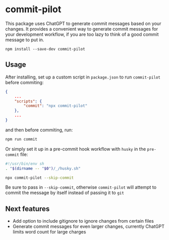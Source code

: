 # commit-pilot

This package uses ChatGPT to generate commit messages based on your changes. It provides a convenient way to generate commit messages for your development workflow, if you are too lazy to think of a good commit message to put in.

```
npm install --save-dev commit-pilot
```

## Usage

After installing, set up a custom script in `package.json` to run `commit-pilot` before commiting:

```json
{
    ...
    "scripts": {
        "commit": "npx commit-pilot"
    },
    ...
}
```

and then before commiting, run:

```bash
npm run commit
```

Or simply set it up in a pre-commit hook workflow with `husky` in the `pre-commit` file:

```bash
#!/usr/bin/env sh
. "$(dirname -- "$0")/_/husky.sh"

npx commit-pilot --skip-commit
```

Be sure to pass in `--skip-commit`, otherwise `commit-pilot` will attempt to commit the message by itself instead of passing it to `git`

## Next features

-   Add option to include gitignore to ignore changes from certain files
-   Generate commit messages for even larger changes, currently ChatGPT limits word count for large charges
